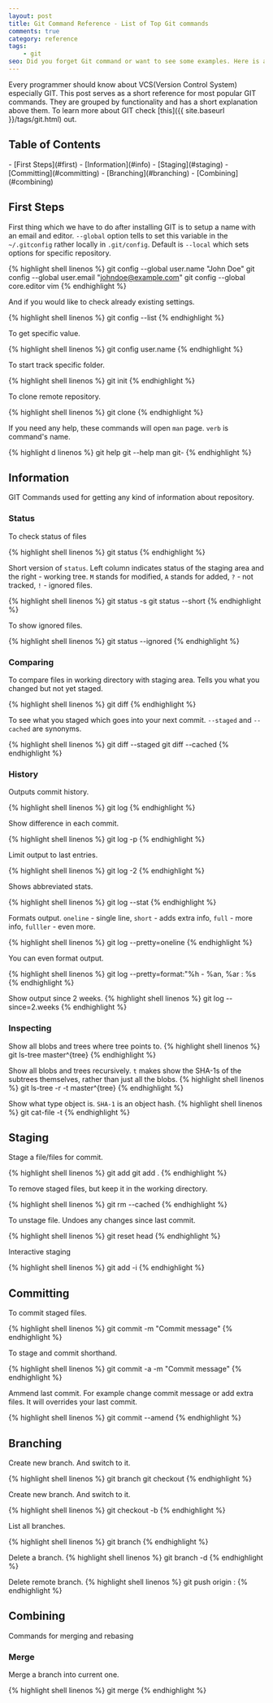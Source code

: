 ```yaml
---
layout: post
title: Git Command Reference - List of Top Git commands
comments: true
category: reference
tags:
    - git
seo: Did you forget Git command or want to see some examples. Here is a list of the most popular Git commands.
---
```


Every programmer should know about VCS(Version Control System) especially GIT. This post serves as a short reference for most popular GIT commands. They are grouped by functionality and has a short explanation above them. To learn more about GIT check [this]({{ site.baseurl }}/tags/git.html) out.

## Table of Contents
<p></p>
- [First Steps](#first)
- [Information](#info)
- [Staging](#staging)
- [Committing](#committing)
- [Branching](#branching)
- [Combining](#combining)

## <a name="first">First Steps</a>

First thing which we have to do after installing GIT is to setup a name with an email and editor. `--global` option tells to set this variable in the `~/.gitconfig` rather locally in `.git/config`. Default is `--local` which sets options for specific repository.

{% highlight shell linenos %}
git config --global user.name "John Doe"
git config --global user.email "johndoe@example.com"
git config --global core.editor vim
{% endhighlight %}


And if you would like to check already existing settings.

{% highlight shell linenos %}
git config --list
{% endhighlight %}

To get specific value.

{% highlight shell linenos %}
git config user.name
{% endhighlight %}

To start track specific folder.

{% highlight shell linenos %}
git init
{% endhighlight %}

To clone remote repository.

{% highlight shell linenos %}
git clone <url>
{% endhighlight %}

If you need any help, these commands will open `man` page. `verb` is command's name.

{% highlight d linenos %}
git help <verb>
git <verb> --help
man git-<verb>
{% endhighlight %}


## <a name="info"></a>Information

GIT Commands used for getting any kind of information about repository.

### Status
To check status of files

{% highlight shell linenos %}
git status
{% endhighlight %}

Short version of `status`. Left column indicates status of the staging area and the right - working tree. `M` stands for
modified, `A` stands for added, `?` - not tracked, `!` - ignored files.

{% highlight shell linenos %}
git status -s
git status --short
{% endhighlight %}

To show ignored files.

{% highlight shell linenos %}
git status --ignored
{% endhighlight %}

### Comparing

To compare files in working directory with staging area. Tells you what you changed but not yet staged.

{% highlight shell linenos %}
git diff
{% endhighlight %}

To see what you staged which goes into your next commit. `--staged` and `--cached` are synonyms.

{% highlight shell linenos %}
git diff --staged
git diff --cached
{% endhighlight %}

### History

Outputs commit history.

{% highlight shell linenos %}
git log
{% endhighlight %}

Show difference in each commit.

{% highlight shell linenos %}
git log -p
{% endhighlight %}

Limit output to last entries.

{% highlight shell linenos %}
git log -2
{% endhighlight %}

Shows abbreviated stats.

{% highlight shell linenos %}
git log --stat
{% endhighlight %}

Formats output. `oneline` - single line,  `short` - adds extra info, `full` - more info, `fulller` - even more.

{% highlight shell linenos %}
git log --pretty=oneline
{% endhighlight %}

You can even format output.

{% highlight shell linenos %}
git log --pretty=format:"%h - %an, %ar : %s
{% endhighlight %}

Show output since 2 weeks.
{% highlight shell linenos %}
git log --since=2.weeks
{% endhighlight %}


### Inspecting

Show all blobs and trees where tree points to.
{% highlight shell linenos %}
git ls-tree master^{tree}
{% endhighlight %}

Show all blobs and trees recursively. `t` makes show the SHA-1s of the subtrees themselves, rather than just
all the blobs.
{% highlight shell linenos %}
git ls-tree -r -t master^{tree}
{% endhighlight %}

Show what type object is. `SHA-1` is an object hash.
{% highlight shell linenos %}
git cat-file -t <SHA-1>
{% endhighlight %}

## <a name="staging"></a>Staging

Stage a file/files for commit.

{% highlight shell linenos %}
git add <file>
git add .
{% endhighlight %}

To remove staged files, but keep it in the working directory.

{% highlight shell linenos %}
git rm --cached <file>
{% endhighlight %}

To unstage file. Undoes any changes since last commit.

{% highlight shell linenos %}
git reset head <file>
{% endhighlight %}

Interactive staging

{% highlight shell linenos %}
git add -i
{% endhighlight %}

## <a name="commiting"></a>Committing

To commit staged files.

{% highlight shell linenos %}
git commit -m "Commit message"
{% endhighlight %}


To stage and commit shorthand.

{% highlight shell linenos %}
git commit -a -m "Commit message"
{% endhighlight %}

Ammend last commit. For example change commit message or add extra files. It will overrides your last commit.

{% highlight shell linenos %}
git commit --amend
{% endhighlight %}


## <a name="branching"></a>Branching

Create new branch. And switch to it.

{% highlight shell linenos %}
git branch <branchName>
git checkout <branchName>
{% endhighlight %}

Create new branch. And switch to it.

{% highlight shell linenos %}
git checkout -b <branchName>
{% endhighlight %}

List all branches.

{% highlight shell linenos %}
git branch
{% endhighlight %}

Delete a branch.
{% highlight shell linenos %}
git branch -d <branchName>
{% endhighlight %}

Delete remote branch.
{% highlight shell linenos %}
git push origin :<branchName>
{% endhighlight %}

## <a name="combining"></a>Combining

Commands for merging and rebasing

### Merge
Merge a branch into current one.

{% highlight shell linenos %}
git merge <branchName>
{% endhighlight %}

